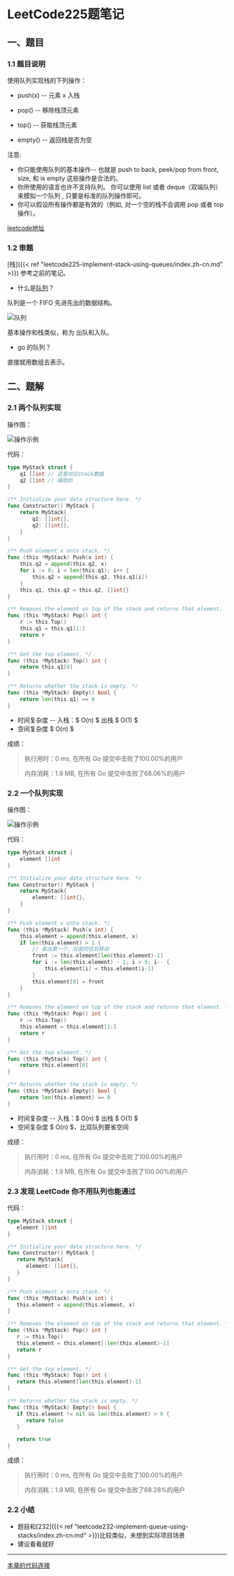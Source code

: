 # LeetCode225题笔记


<!--more-->

## 一、题目

### 1.1 题目说明

使用队列实现栈的下列操作：

- push(x) -- 元素 x 入栈
- pop() -- 移除栈顶元素
- top() -- 获取栈顶元素

- empty() -- 返回栈是否为空

注意:

- 你只能使用队列的基本操作-- 也就是 push to back, peek/pop from front, size, 和 is empty 这些操作是合法的。
- 你所使用的语言也许不支持队列。 你可以使用 list 或者 deque（双端队列）来模拟一个队列 , 只要是标准的队列操作即可。
- 你可以假设所有操作都是有效的（例如, 对一个空的栈不会调用 pop 或者 top 操作）。

[leetcode地址](https://leetcode-cn.com/problems/implement-stack-using-queues)

### 1.2 审题

[栈]({{< ref "leetcode225-implement-stack-using-queues/index.zh-cn.md" >}}) 参考之前的笔记。

- 什么是[队列](https://zh.wikipedia.org/wiki/%E9%98%9F%E5%88%97)？

队列是一个 FIFO 先进先出的数据结构。

![队列](queue.png)

基本操作和栈类似，称为 出队和入队。

- go 的队列？

直接就用数组去表示。

## 二、题解

### 2.1 两个队列实现

操作图：

![操作示例](225.isuq.02.png)

代码：

```go
type MyStack struct {
	q1 []int // 这里对应stack数据
	q2 []int // 辅助的
}

/** Initialize your data structure here. */
func Constructor() MyStack {
	return MyStack{
		q1: []int{},
		q2: []int{},
	}
}

/** Push element x onto stack. */
func (this *MyStack) Push(x int) {
	this.q2 = append(this.q2, x)
	for i := 0; i < len(this.q1); i++ {
		this.q2 = append(this.q2, this.q1[i])
	}
	this.q1, this.q2 = this.q2, []int{}
}

/** Removes the element on top of the stack and returns that element. */
func (this *MyStack) Pop() int {
	r := this.Top()
	this.q1 = this.q1[1:]
	return r
}

/** Get the top element. */
func (this *MyStack) Top() int {
	return this.q1[0]
}

/** Returns whether the stack is empty. */
func (this *MyStack) Empty() bool {
	return len(this.q1) == 0
}
```

- 时间复杂度 -- 入栈：$ O(n) $ 出栈 $ O(1) $
- 空间复杂度 $ O(n) $

成绩：

> 执行用时：0 ms, 在所有 Go 提交中击败了100.00%的用户
>
> 内存消耗：1.9 MB, 在所有 Go 提交中击败了68.06%的用户

### 2.2 一个队列实现

操作图：

![操作示例](225.isuq.01.png)

代码：

```go
type MyStack struct {
	element []int
}

/** Initialize your data structure here. */
func Constructor() MyStack {
	return MyStack{
		element: []int{},
	}
}

/** Push element x onto stack. */
func (this *MyStack) Push(x int) {
	this.element = append(this.element, x)
	if len(this.element) > 1 {
		// 拿出第一个，后面的往后移动
		front := this.element[len(this.element)-1]
		for i := len(this.element) - 1; i > 0; i-- {
			this.element[i] = this.element[i-1]
		}
		this.element[0] = front
	}
}

/** Removes the element on top of the stack and returns that element. */
func (this *MyStack) Pop() int {
	r := this.Top()
	this.element = this.element[1:]
	return r
}

/** Get the top element. */
func (this *MyStack) Top() int {
	return this.element[0]
}

/** Returns whether the stack is empty. */
func (this *MyStack) Empty() bool {
	return len(this.element) == 0
}
```

- 时间复杂度 -- 入栈：$ O(n) $ 出栈  $ O(1) $
- 空间复杂度 $ O(n) $，比双队列要省空间

成绩：

>执行用时：0 ms, 在所有 Go 提交中击败了100.00%的用户
>
>内存消耗：1.9 MB, 在所有 Go 提交中击败了100.00%的用户

### 2.3 发现 LeetCode 你不用队列也能通过

代码：

```go
type MyStack struct {
   element []int
}

/** Initialize your data structure here. */
func Constructor() MyStack {
   return MyStack{
      element: []int{},
   }
}

/** Push element x onto stack. */
func (this *MyStack) Push(x int) {
   this.element = append(this.element, x)
}

/** Removes the element on top of the stack and returns that element. */
func (this *MyStack) Pop() int {
   r := this.Top()
   this.element = this.element[:len(this.element)-1]
   return r
}

/** Get the top element. */
func (this *MyStack) Top() int {
   return this.element[len(this.element)-1]
}

/** Returns whether the stack is empty. */
func (this *MyStack) Empty() bool {
   if this.element != nil && len(this.element) > 0 {
      return false
   }

   return true
}
```

成绩：

> 执行用时：0 ms, 在所有 Go 提交中击败了100.00%的用户
>
> 内存消耗：1.9 MB, 在所有 Go 提交中击败了68.28%的用户

### 2.2 小结

- 题目和[232]({{< ref "leetcode232-implement-queue-using-stacks/index.zh-cn.md" >}})比较类似，未想到实际项目场景
- 建议看看就好

------

[本章的代码连接](https://github.com/cityiron/algorithms/tree/main/leetcode/225-implement-stack-using-queues)
